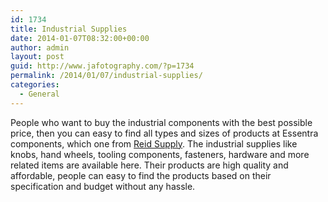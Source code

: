```yaml
---
id: 1734
title: Industrial Supplies
date: 2014-01-07T08:32:00+00:00
author: admin
layout: post
guid: http://www.jafotography.com/?p=1734
permalink: /2014/01/07/industrial-supplies/
categories:
  - General
---
```

People who want to buy the industrial components with the best possible price, then you can easy to find all types and sizes of products at Essentra components, which one from [Reid Supply](http://www.reidsupply.com/). The industrial supplies like knobs, hand wheels, tooling components, fasteners, hardware and more related items are available here. Their products are high quality and affordable, people can easy to find the products based on their specification and budget without any hassle.